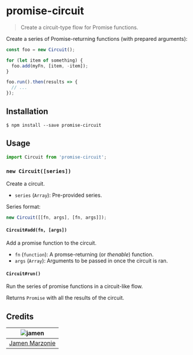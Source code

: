 # promise-circuit
> Create a circuit-type flow for Promise functions.

Create a series of Promise-returning functions (with prepared arguments):
```javascript
const foo = new Circuit();

for (let item of something) {
  foo.add(myFn, [item, -item]);
}

foo.run().then(results => {
  // ...
});
```

## Installation
```shell
$ npm install --save promise-circuit
```

## Usage
```javascript
import Circuit from 'promise-circuit';
```
### `new Circuit([series])`
Create a circuit.
 - `series` (`Array`): Pre-provided series.

Series format:
```javascript
new Circuit([[fn, args], [fn, args]]);
```
#### `Circuit#add(fn, [args])`
Add a promise function to the circuit.
 - `fn` (`function`): A promse-returning (or _thenable_) function.
 - `args` (`Array`): Arguments to be passed in once the circuit is ran.

#### `Circuit#run()`
Run the series of promise functions in a circuit-like flow.

Returns `Promise` with all the results of the circuit.

## Credits
| ![jamen][avatar] |
|:---:|
| [Jamen Marzonie][github] |

  [avatar]: https://avatars.githubusercontent.com/u/6251703?v=3&s=125
  [github]: https://github.com/jamen
